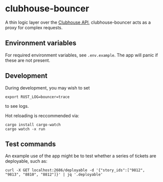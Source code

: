 # clubhouse-bouncer

A thin logic layer over the [Clubhouse API](https://clubhouse.io/api/rest/v2/), clubhouse-bouncer acts as a proxy for complex requests.

## Environment variables

For required environment variables, see `.env.example`. The app will panic if these are not present.

## Development

During development, you may wish to set

```
export RUST_LOG=bouncer=trace
```

to see logs.

Hot reloading is reccommended via:

```
cargo install cargo-watch
cargo watch -x run
```

## Test commands

An example use of the app might be to test whether a series of tickets are deployable, such as:

```
curl -X GET localhost:2686/deployable -d '{"story_ids":["9812", "9813", "8810", "8812"]}' | jq '.deployable' 
```

